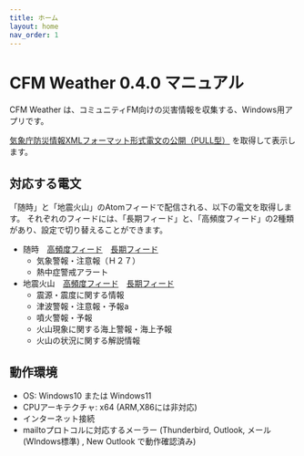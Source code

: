 ```yaml
---
title: ホーム
layout: home
nav_order: 1
---
```

# CFM Weather 0.4.0 マニュアル
CFM Weather は、コミュニティFM向けの災害情報を収集する、Windows用アプリです。

[気象庁防災情報XMLフォーマット形式電文の公開（PULL型）](https://xml.kishou.go.jp/xmlpull.html) を取得して表示します。  

## 対応する電文
「随時」と「地震火山」のAtomフィードで配信される、以下の電文を取得します。 
それぞれのフィードには、「長期フィード」と、「高頻度フィード」の2種類があり、設定で切り替えることができます。
- 随時　[高頻度フィード](https://www.data.jma.go.jp/developer/xml/feed/extra.xml)　[長期フィード](https://www.data.jma.go.jp/developer/xml/feed/extra_l.xml)
    - 気象警報・注意報（Ｈ２７）
    - 熱中症警戒アラート
- 地震火山　[高頻度フィード](https://www.data.jma.go.jp/developer/xml/feed/eqvol.xml)　[長期フィード](https://www.data.jma.go.jp/developer/xml/feed/eqvol_l.xml)
    - 震源・震度に関する情報
    - 津波警報・注意報・予報a
    - 噴火警報・予報
    - 火山現象に関する海上警報・海上予報
    - 火山の状況に関する解説情報

## 動作環境
- OS: Windows10 または Windows11
- CPUアーキテクチャ: x64 (ARM,X86には非対応)
- インターネット接続
- mailtoプロトコルに対応するメーラー (Thunderbird, Outlook, メール(WIndows標準) , New Outlook で動作確認済み)